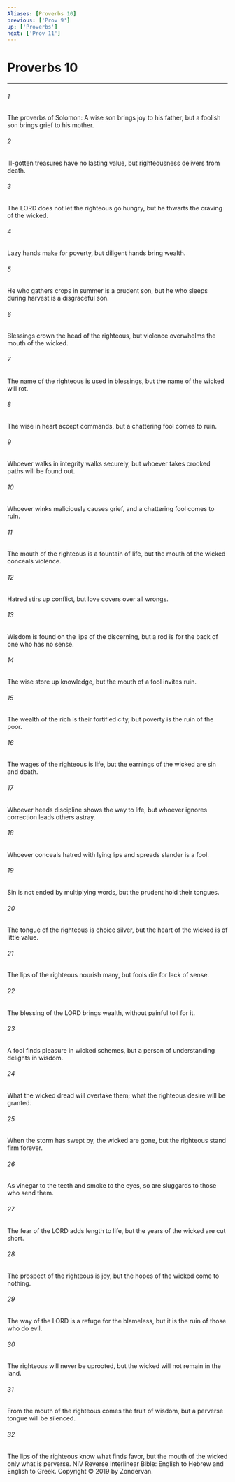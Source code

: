 ```yaml
---
Aliases: [Proverbs 10]
previous: ['Prov 9']
up: ['Proverbs']
next: ['Prov 11']
---
```

# Proverbs 10

***


###### 1 
The proverbs of Solomon: A wise son brings joy to his father, but a foolish son brings grief to his mother. 

###### 2 
Ill-gotten treasures have no lasting value, but righteousness delivers from death. 

###### 3 
The LORD does not let the righteous go hungry, but he thwarts the craving of the wicked. 

###### 4 
Lazy hands make for poverty, but diligent hands bring wealth. 

###### 5 
He who gathers crops in summer is a prudent son, but he who sleeps during harvest is a disgraceful son. 

###### 6 
Blessings crown the head of the righteous, but violence overwhelms the mouth of the wicked. 

###### 7 
The name of the righteous is used in blessings, but the name of the wicked will rot. 

###### 8 
The wise in heart accept commands, but a chattering fool comes to ruin. 

###### 9 
Whoever walks in integrity walks securely, but whoever takes crooked paths will be found out. 

###### 10 
Whoever winks maliciously causes grief, and a chattering fool comes to ruin. 

###### 11 
The mouth of the righteous is a fountain of life, but the mouth of the wicked conceals violence. 

###### 12 
Hatred stirs up conflict, but love covers over all wrongs. 

###### 13 
Wisdom is found on the lips of the discerning, but a rod is for the back of one who has no sense. 

###### 14 
The wise store up knowledge, but the mouth of a fool invites ruin. 

###### 15 
The wealth of the rich is their fortified city, but poverty is the ruin of the poor. 

###### 16 
The wages of the righteous is life, but the earnings of the wicked are sin and death. 

###### 17 
Whoever heeds discipline shows the way to life, but whoever ignores correction leads others astray. 

###### 18 
Whoever conceals hatred with lying lips and spreads slander is a fool. 

###### 19 
Sin is not ended by multiplying words, but the prudent hold their tongues. 

###### 20 
The tongue of the righteous is choice silver, but the heart of the wicked is of little value. 

###### 21 
The lips of the righteous nourish many, but fools die for lack of sense. 

###### 22 
The blessing of the LORD brings wealth, without painful toil for it. 

###### 23 
A fool finds pleasure in wicked schemes, but a person of understanding delights in wisdom. 

###### 24 
What the wicked dread will overtake them; what the righteous desire will be granted. 

###### 25 
When the storm has swept by, the wicked are gone, but the righteous stand firm forever. 

###### 26 
As vinegar to the teeth and smoke to the eyes, so are sluggards to those who send them. 

###### 27 
The fear of the LORD adds length to life, but the years of the wicked are cut short. 

###### 28 
The prospect of the righteous is joy, but the hopes of the wicked come to nothing. 

###### 29 
The way of the LORD is a refuge for the blameless, but it is the ruin of those who do evil. 

###### 30 
The righteous will never be uprooted, but the wicked will not remain in the land. 

###### 31 
From the mouth of the righteous comes the fruit of wisdom, but a perverse tongue will be silenced. 

###### 32 
The lips of the righteous know what finds favor, but the mouth of the wicked only what is perverse. NIV Reverse Interlinear Bible: English to Hebrew and English to Greek. Copyright © 2019 by Zondervan.
